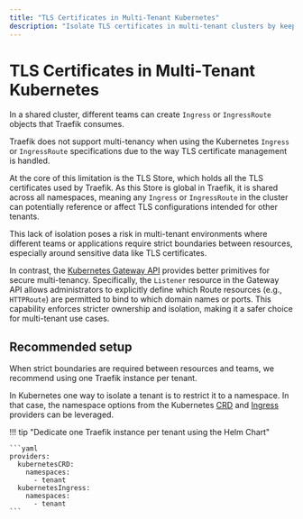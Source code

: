 ```yaml
---
title: "TLS Certificates in Multi‑Tenant Kubernetes"
description: "Isolate TLS certificates in multi‑tenant clusters by keeping Secrets and routes in the same namespace and disabling cross‑namespace look‑ups in Traefik. Read the technical guidelines."
---
```


# TLS Certificates in Multi‑Tenant Kubernetes

In a shared cluster, different teams can create `Ingress` or `IngressRoute` objects that Traefik consumes.

Traefik does not support multi-tenancy when using the Kubernetes `Ingress` or `IngressRoute` specifications due to the way TLS certificate management is handled.

At the core of this limitation is the TLS Store, which holds all the TLS certificates used by Traefik. 
As this Store is global in Traefik, it is shared across all namespaces, meaning any `Ingress` or `IngressRoute` in the cluster can potentially reference or affect TLS configurations intended for other tenants.

This lack of isolation poses a risk in multi-tenant environments where different teams or applications require strict boundaries between resources, especially around sensitive data like TLS certificates.

In contrast, the [Kubernetes Gateway API](../providers/kubernetes-gateway.md) provides better primitives for secure multi-tenancy. 
Specifically, the `Listener` resource in the Gateway API allows administrators to explicitly define which Route resources (e.g., `HTTPRoute`) are permitted to bind to which domain names or ports. 
This capability enforces stricter ownership and isolation, making it a safer choice for multi-tenant use cases.

## Recommended setup

When strict boundaries are required between resources and teams, we recommend using one Traefik instance per tenant.

In Kubernetes one way to isolate a tenant is to restrict it to a namespace.
In that case, the namespace options from the Kubernetes [CRD](../providers/kubernetes-crd.md#namespaces) and [Ingress](../providers/kubernetes-ingress.md#namespaces) providers can be leveraged.  

!!! tip "Dedicate one Traefik instance per tenant using the Helm Chart" 

    ```yaml
    providers:
      kubernetesCRD:
        namespaces:
          - tenant
      kubernetesIngress:
        namespaces:
          - tenant
    ```
